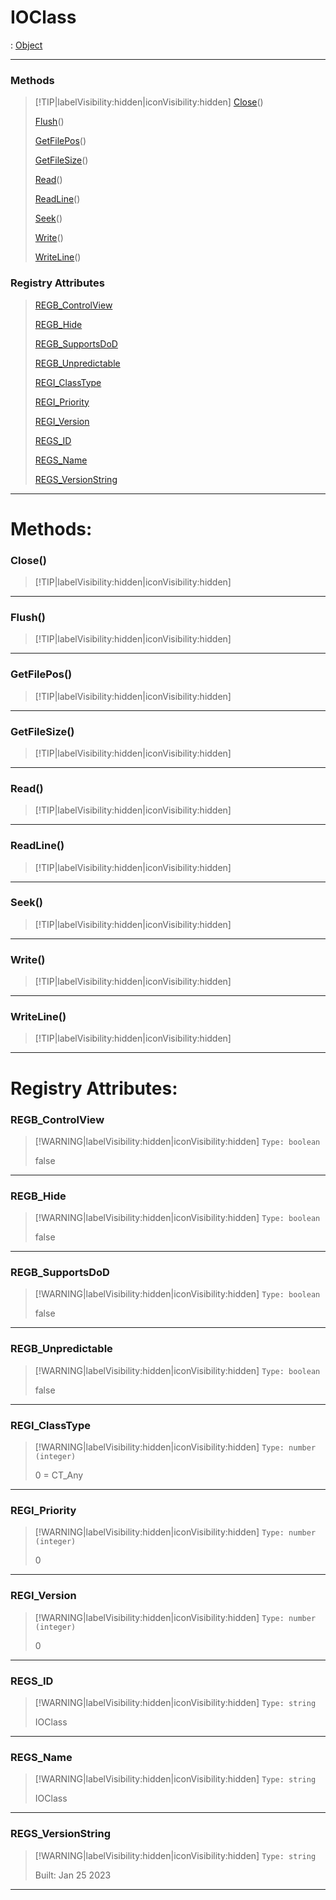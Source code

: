# IOClass
 : [Object](Object.md)
___
### Methods  
> [!TIP|labelVisibility:hidden|iconVisibility:hidden]
> [Close](#Close)()
>
> [Flush](#Flush)()
>
> [GetFilePos](#GetFilePos)()
>
> [GetFileSize](#GetFileSize)()
>
> [Read](#Read)()
>
> [ReadLine](#ReadLine)()
>
> [Seek](#Seek)()
>
> [Write](#Write)()
>
> [WriteLine](#WriteLine)()
>
### Registry Attributes
> [REGB_ControlView](#REGB_ControlView)
>
> [REGB_Hide](#REGB_Hide)
>
> [REGB_SupportsDoD](#REGB_SupportsDoD)
>
> [REGB_Unpredictable](#REGB_Unpredictable)
>
> [REGI_ClassType](#REGI_ClassType)
>
> [REGI_Priority](#REGI_Priority)
>
> [REGI_Version](#REGI_Version)
>
> [REGS_ID](#REGS_ID)
>
> [REGS_Name](#REGS_Name)
>
> [REGS_VersionString](#REGS_VersionString)
>
___

# Methods: <!-- {docsify-ignore} -->

### Close()
> [!TIP|labelVisibility:hidden|iconVisibility:hidden]
___

### Flush()
> [!TIP|labelVisibility:hidden|iconVisibility:hidden]
___

### GetFilePos()
> [!TIP|labelVisibility:hidden|iconVisibility:hidden]
___

### GetFileSize()
> [!TIP|labelVisibility:hidden|iconVisibility:hidden]
___

### Read()
> [!TIP|labelVisibility:hidden|iconVisibility:hidden]
___

### ReadLine()
> [!TIP|labelVisibility:hidden|iconVisibility:hidden]
___

### Seek()
> [!TIP|labelVisibility:hidden|iconVisibility:hidden]
___

### Write()
> [!TIP|labelVisibility:hidden|iconVisibility:hidden]
___

### WriteLine()
> [!TIP|labelVisibility:hidden|iconVisibility:hidden]
___


# Registry Attributes: <!-- {docsify-ignore} -->

### REGB_ControlView
> [!WARNING|labelVisibility:hidden|iconVisibility:hidden]
> `Type: boolean`
>
> false
>
___

### REGB_Hide
> [!WARNING|labelVisibility:hidden|iconVisibility:hidden]
> `Type: boolean`
>
> false
>
___

### REGB_SupportsDoD
> [!WARNING|labelVisibility:hidden|iconVisibility:hidden]
> `Type: boolean`
>
> false
>
___

### REGB_Unpredictable
> [!WARNING|labelVisibility:hidden|iconVisibility:hidden]
> `Type: boolean`
>
> false
>
___

### REGI_ClassType
> [!WARNING|labelVisibility:hidden|iconVisibility:hidden]
> `Type: number (integer)`
>
> 0 = CT_Any
>
___

### REGI_Priority
> [!WARNING|labelVisibility:hidden|iconVisibility:hidden]
> `Type: number (integer)`
>
> 0
>
___

### REGI_Version
> [!WARNING|labelVisibility:hidden|iconVisibility:hidden]
> `Type: number (integer)`
>
> 0
>
___

### REGS_ID
> [!WARNING|labelVisibility:hidden|iconVisibility:hidden]
> `Type: string`
>
> IOClass
>
___

### REGS_Name
> [!WARNING|labelVisibility:hidden|iconVisibility:hidden]
> `Type: string`
>
> IOClass
>
___

### REGS_VersionString
> [!WARNING|labelVisibility:hidden|iconVisibility:hidden]
> `Type: string`
>
> Built: Jan 25 2023
>
___

